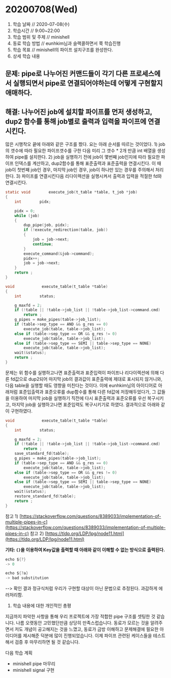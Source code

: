 # 20200708\(Wed\)

1. 학습 날짜 // 2020-07-08\(수\)
2. 학습시간 // 9:00~22:00
3. 학습 범위 및 주제 // minishell
4. 동료 학습 방법 // eunhkim님과 슬랙콜하면서 쭉 학습진행
5. 학습 목표 // minishell의 파이프 설치구조를 완성한다.
6. 상세 학습 내용

## 문제: pipe로 나누어진 커맨드들이 각기 다른 프로세스에서 실행되면서 pipe로 연결되어야하는데 어떻게 구현할지 애매하다.

## 해결: 나누어진 job에 설치할 파이프를 먼저 생성하고, dup2 함수를 통해 job별로 출력과 입력을 파이프에 연결시킨다.

많은 시행착오 끝에 아래와 같은 구조를 짰다. 요는 아래 순서를 따르는 것이었다. 1\) job의 갯수에 따라 필요한 파이프갯수를 구한 다음 미리 그 갯수 \* 2개 만큼 int 배열을 생성하여 pipe를 설치한다. 2\) job을 실행하기 전에 job이 몇번째 job인지에 따라 필요한 파이프 인덱스를 계산하고, dup2함수를 통해 표준출력과 표준출력을 연결시킨다. 이 때 job이 첫번째 job인 경우, 마지막 job인 경우, job이 하나만 있는 경우를 주의해서 처리한다. 3\) 파이프를 연결시킨다음 리다이렉션을 실행시켜서 출력과 입력을 적절한 fd와 연결시킨다.

```c
static void        execute_job(t_table *table, t_job *job)
{
    int        pidx;

    pidx = 0;
    while (job)
    {
        dup_pipe(job, pidx);
        if (!execute_redirection(table, job))
        {
            job = job->next;
            continue;
        }
        execute_command(&job->command);
        pidx++;
        job = job->next;
    }
    return ;
}

void            execute_table(t_table *table)
{
    int        status;

    g_maxfd = 2;
    if (!table || !table->job_list || !table->job_list->command.cmd)
        return ;
    g_pipes = make_pipes(table->job_list);
    if (table->sep_type == AND && g_res == 0)
        execute_job(table, table->job_list);
    else if (table->sep_type == OR && g_res != 0)
        execute_job(table, table->job_list);
    else if (table->sep_type == SEMI || table->sep_type == NONE)
        execute_job(table, table->job_list);
    wait(&status);
    return ;
}
```

문제는 위 함수를 실행하고나면 표준출력과 표준입력이 파이프나 리다이렉션에 의해 다른 fd값으로 dup2되어 마지막 job의 결과값이 표준출력에 제대로 표시되지 않거니와, 다음 table을 실행할 때도 영향을 미친다는 것이다. 이에 eunhkim님의 아이디어로 아래처럼 표준입출력과 표준오류를 dup함수를 통해 다른 fd값에 저장해두었다가, 그 값들을 이용하여 마지막 job을 실행하기 직전에 다시 표준출력과 표준오류를 우선 복구시키고, 마지막 job을 실행하고나면 표준입력도 복구시키기로 하였다. 결과적으로 아래와 같이 구현하였다.

```c
void            execute_table(t_table *table)
{
    int        status;

    g_maxfd = 2;
    if (!table || !table->job_list || !table->job_list->command.cmd)
        return ;
    save_standard_fd(table);
    g_pipes = make_pipes(table->job_list);
    if (table->sep_type == AND && g_res == 0)
        execute_job(table, table->job_list);
    else if (table->sep_type == OR && g_res != 0)
        execute_job(table, table->job_list);
    else if (table->sep_type == SEMI || table->sep_type == NONE)
        execute_job(table, table->job_list);
    wait(&status);
    restore_standard_fd(table);
    return ;
}
```

참고 1\) [https://stackoverflow.com/questions/8389033/implementation-of-multiple-pipes-in-c](https://stackoverflow.com/questions/8389033/implementation-of-multiple-pipes-in-c) 참고 2\) [https://tldp.org/LDP/lpg/node11.html](https://tldp.org/LDP/lpg/node11.html)

**기타: `{}`을 이용하여 Key값을 출력할 때 아래와 같이 이해할 수 없는 방식으로 출력된다.**

```c
echo ${?}
-> 0

echo ${?a}
-> bad substitution
```

--&gt; 확인 결과 정규식처럼 우리가 구현할 대상이 아닌 문법으로 추정된다. 과감하게 에러처리함.

1. 학습 내용에 대한 개인적인 총평

지금까지 파악한 사항을 통해 우리 프로젝트에 가장 적합한 pipe 구조를 셋팅한 것 같습니다. 나름 오랫동안 고민했던만큼 상당히 만족스럽습니다. 동료가 모르는 것을 알려주면서 저도 개념이 공고해지는 것을 느꼈고, 동료가 금방 이해하고 문제해결에 필요한 아이디어를 제시해준 덕분에 많이 진행되었습니다. 이제 파이프 관련된 케이스들을 테스트해서 검증 후 마무리하면 될 것 같습니다.

다음 학습 계획

* minishell pipe 마무리
* minishell signal 구현

